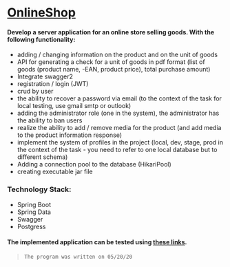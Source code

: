 # [OnlineShop](https://onlineshopproarena.herokuapp.com/)

#### Develop a server application for an online store selling goods. With the following functionality:
- adding / changing information on the product and on the unit of goods
- API for generating a check for a unit of goods in pdf format (list of goods (product name, -EAN, product price), total purchase amount)
- Integrate swagger2
- registration / login (JWT)
- crud by user
- the ability to recover a password via email (to the context of the task for local testing, use gmail smtp or outlook)
- adding the administrator role (one in the system), the administrator has the ability to ban users
- realize the ability to add / remove media for the product (and add media to the product information response)
- implement the system of profiles in the project (local, dev, stage, prod in the context of the task - you need to refer to one local database but to different schema)
- Adding a connection pool to the database (HikariPool)
- creating executable jar file



### Technology Stack:
- Spring Boot
- Spring Data
- Swagger
- Postgress

#### The implemented application can be tested using [these links](https://onlineshopproarena.herokuapp.com/).

>`The program was written on 05/20/20`
